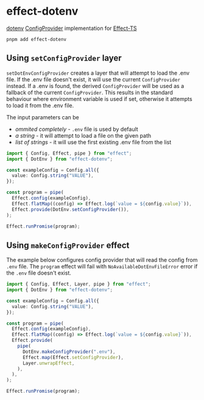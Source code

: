 # effect-dotenv

[dotenv](https://github.com/motdotla/dotenv) [ConfigProvider](https://effect-ts.github.io/io/modules/ConfigProvider.ts.html) implementation for [Effect-TS](https://github.com/Effect-TS)

```
pnpm add effect-dotenv
```

## Using `setConfigProvider` layer

`setDotEnvConfigProvider` creates a layer that will attempt to load
the .env file. If the .env file doesn't exist, it will use the current
`ConfigProvider` instead. If a .env is found, the derived `ConfigProvider`
will be used as a fallback of the current `ConfigProvider`. This results
in the standard behaviour where environment variable is used if set,
otherwise it attempts to load it from the .env file.

The input parameters can be

- _ommited completely_ - `.env` file is used by default
- _a string_ - it will attempt to load a file on the given path
- _list of strings_ - it will use the first existing .env file from the list

```ts
import { Config, Effect, pipe } from "effect";
import { DotEnv } from "effect-dotenv";

const exampleConfig = Config.all({
  value: Config.string("VALUE"),
});

const program = pipe(
  Effect.config(exampleConfig),
  Effect.flatMap((config) => Effect.log(`value = ${config.value}`)),
  Effect.provide(DotEnv.setConfigProvider()),
);

Effect.runPromise(program);
```

## Using `makeConfigProvider` effect

The example below configures config provider that will read the config
from `.env` file. The `program` effect will fail with `NoAvailableDotEnvFileError`
error if the `.env` file doesn't exist.

```ts
import { Config, Effect, Layer, pipe } from "effect";
import { DotEnv } from "effect-dotenv";

const exampleConfig = Config.all({
  value: Config.string("VALUE"),
});

const program = pipe(
  Effect.config(exampleConfig),
  Effect.flatMap((config) => Effect.log(`value = ${config.value}`)),
  Effect.provide(
    pipe(
      DotEnv.makeConfigProvider(".env"),
      Effect.map(Effect.setConfigProvider),
      Layer.unwrapEffect,
    ),
  ),
);

Effect.runPromise(program);
```
